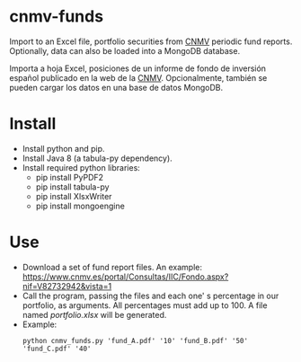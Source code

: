 # cnmv-funds
Import to an Excel file, portfolio securities from [CNMV](http://cnmv.es/portal/home.aspx) periodic fund reports. Optionally, data can also be loaded into a MongoDB database.

Importa a hoja Excel, posiciones de un informe de fondo de inversión español publicado en la web de la [CNMV](http://cnmv.es/portal/home.aspx).
Opcionalmente, también se pueden cargar los datos en una base de datos MongoDB.

# Install
* Install python and pip.
* Install Java 8 (a tabula-py dependency).
* Install required python libraries:
  - pip install PyPDF2
  - pip install tabula-py
  - pip install XlsxWriter
  - pip install mongoengine

# Use
* Download a set of fund report files. An example: https://www.cnmv.es/portal/Consultas/IIC/Fondo.aspx?nif=V82732942&vista=1
* Call the program, passing the files and each one' s percentage in our portfolio, as arguments. All percentages must add up to 100. A file named *portfolio.xlsx* will be generated.
* Example:
  ```
  python cnmv_funds.py 'fund_A.pdf' '10' 'fund_B.pdf' '50' 'fund_C.pdf' '40'
  ```
 
